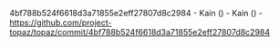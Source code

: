 4bf788b524f6618d3a71855e2eff27807d8c2984 - Kain () - Kain () - https://github.com/project-topaz/topaz/commit/4bf788b524f6618d3a71855e2eff27807d8c2984
